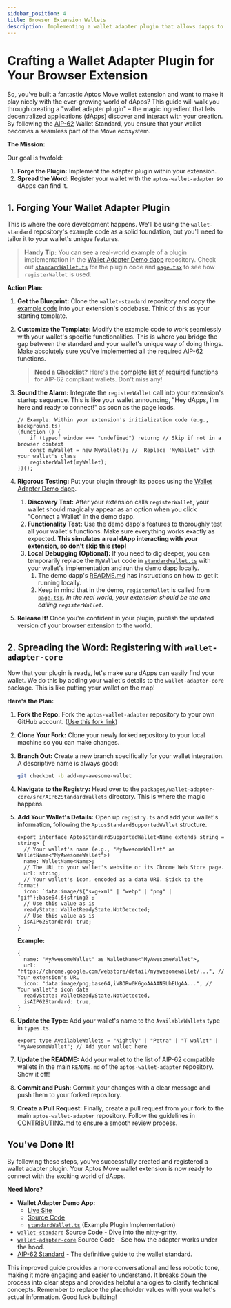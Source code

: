 ```yaml
---
sidebar_position: 4
title: Browser Extension Wallets
description: Implementing a wallet adapter plugin that allows dapps to interact with your browser extension wallet
---
```


# Crafting a Wallet Adapter Plugin for Your Browser Extension

So, you've built a fantastic Aptos Move wallet extension and want to make it play nicely with the ever-growing world of dApps? This guide will walk you through creating a "wallet adapter plugin" – the magic ingredient that lets decentralized applications (dApps) discover and interact with your creation. By following the [AIP-62](https://github.com/aptos-foundation/AIPs/blob/main/aips/aip-62.md) Wallet Standard, you ensure that your wallet becomes a seamless part of the Move ecosystem.

**The Mission:**

Our goal is twofold:

1. **Forge the Plugin:** Implement the adapter plugin within your extension.
2. **Spread the Word:**  Register your wallet with the `aptos-wallet-adapter` so dApps can find it.

## 1. Forging Your Wallet Adapter Plugin

This is where the core development happens. We'll be using the `wallet-standard` repository's example code as a solid foundation, but you'll need to tailor it to your wallet's unique features.

> **Handy Tip:**  You can see a real-world example of a plugin implementation in the [Wallet Adapter Demo dapp](https://github.com/aptos-labs/aptos-wallet-adapter/tree/main/apps/nextjs-example) repository. Check out [`standardWallet.ts`](https://github.com/aptos-labs/aptos-wallet-adapter/blob/main/apps/nextjs-example/src/utils/standardWallet.ts) for the plugin code and [`page.tsx`](https://github.com/aptos-labs/aptos-wallet-adapter/blob/main/apps/nextjs-example/src/app/page.tsx) to see how `registerWallet` is used.

**Action Plan:**

1. **Get the Blueprint:** Clone the `wallet-standard` repository and copy the [example code](https://github.com/aptos-labs/wallet-standard/blob/main/example/wallet.ts) into your extension's codebase. Think of this as your starting template.
2. **Customize the Template:**  Modify the example code to work seamlessly with your wallet's specific functionalities. This is where you bridge the gap between the standard and your wallet's unique way of doing things. Make absolutely sure you've implemented all the required AIP-62 functions.

    > **Need a Checklist?** Here's the [complete list of required functions](https://github.com/aptos-labs/wallet-standard/blob/38defe159b8641ff1763c4db61827c78ab448dab/src/detect.ts#L16) for AIP-62 compliant wallets. Don't miss any!
3. **Sound the Alarm:** Integrate the `registerWallet` call into your extension's startup sequence. This is like your wallet announcing, "Hey dApps, I'm here and ready to connect!" as soon as the page loads.

    ```tsx
    // Example: Within your extension's initialization code (e.g., background.ts)
    (function () {
        if (typeof window === "undefined") return; // Skip if not in a browser context
        const myWallet = new MyWallet(); //  Replace 'MyWallet' with your wallet's class
        registerWallet(myWallet);
    })();
    ```
4. **Rigorous Testing:** Put your plugin through its paces using the [Wallet Adapter Demo dapp](https://github.com/aptos-labs/aptos-wallet-adapter/tree/main/apps/nextjs-example).
    1. **Discovery Test:** After your extension calls `registerWallet`, your wallet should magically appear as an option when you click "Connect a Wallet" in the demo dapp.
    2. **Functionality Test:**  Use the demo dapp's features to thoroughly test all your wallet's functions. Make sure everything works exactly as expected. **This simulates a real dApp interacting with your extension, so don't skip this step!**
    3. **Local Debugging (Optional):** If you need to dig deeper, you can temporarily replace the `MyWallet` code in [`standardWallet.ts`](https://github.com/aptos-labs/aptos-wallet-adapter/blob/main/apps/nextjs-example/src/utils/standardWallet.ts) with your wallet's implementation and run the demo dapp locally.
        1. The demo dapp's [README.md](https://github.com/aptos-labs/aptos-wallet-adapter/tree/main/apps/nextjs-example) has instructions on how to get it running locally.
        2. Keep in mind that in the demo, `registerWallet` is called from [`page.tsx`](https://github.com/aptos-labs/aptos-wallet-adapter/blob/main/apps/nextjs-example/src/app/page.tsx). *In the real world, your extension should be the one calling `registerWallet`.*
5. **Release It!** Once you're confident in your plugin, publish the updated version of your browser extension to the world.

## 2. Spreading the Word: Registering with `wallet-adapter-core`

Now that your plugin is ready, let's make sure dApps can easily find your wallet. We do this by adding your wallet's details to the `wallet-adapter-core` package. This is like putting your wallet on the map!

**Here's the Plan:**

1. **Fork the Repo:** Fork the `aptos-wallet-adapter` repository to your own GitHub account. ([Use this fork link](https://github.com/aptos-labs/aptos-wallet-adapter/fork))
2. **Clone Your Fork:**  Clone your newly forked repository to your local machine so you can make changes.
3. **Branch Out:** Create a new branch specifically for your wallet integration. A descriptive name is always good:

    ```bash
    git checkout -b add-my-awesome-wallet
    ```
4. **Navigate to the Registry:**  Head over to the `packages/wallet-adapter-core/src/AIP62StandardWallets` directory. This is where the magic happens.
5. **Add Your Wallet's Details:** Open up `registry.ts` and add your wallet's information, following the `AptosStandardSupportedWallet` structure.

    ```tsx
    export interface AptosStandardSupportedWallet<Name extends string = string> {
      // Your wallet's name (e.g., "MyAwesomeWallet" as WalletName<"MyAwesomeWallet">)
      name: WalletName<Name>;
      // The URL to your wallet's website or its Chrome Web Store page.
      url: string;
      // Your wallet's icon, encoded as a data URI. Stick to the format!
      icon: `data:image/${"svg+xml" | "webp" | "png" | "gif"};base64,${string}`;
      // Use this value as is
      readyState: WalletReadyState.NotDetected;
      // Use this value as is
      isAIP62Standard: true;
    }
    ```

    **Example:**

    ```tsx
    {
      name: "MyAwesomeWallet" as WalletName<"MyAwesomeWallet">,
      url: "https://chrome.google.com/webstore/detail/myawesomewallet/...", // Your extension's URL
      icon: "data:image/png;base64,iVBORw0KGgoAAAANSUhEUgAA...", // Your wallet's icon data
      readyState: WalletReadyState.NotDetected,
      isAIP62Standard: true,
    }
    ```
6. **Update the Type:**  Add your wallet's name to the `AvailableWallets` type in `types.ts`.

    ```tsx
    export type AvailableWallets = "Nightly" | "Petra" | "T wallet" | "MyAwesomeWallet"; // Add your wallet here
    ```
7. **Update the README:**  Add your wallet to the list of AIP-62 compatible wallets in the main `README.md` of the `aptos-wallet-adapter` repository. Show it off!
8. **Commit and Push:** Commit your changes with a clear message and push them to your forked repository.
9. **Create a Pull Request:** Finally, create a pull request from your fork to the main `aptos-wallet-adapter` repository. Follow the guidelines in [CONTRIBUTING.md](https://github.com/aptos-labs/aptos-wallet-adapter/blob/main/CONTRIBUTING.md) to ensure a smooth review process.

## You've Done It!

By following these steps, you've successfully created and registered a wallet adapter plugin. Your Aptos Move wallet extension is now ready to connect with the exciting world of dApps.

**Need More?**

*   **Wallet Adapter Demo App:**
    *   [Live Site](https://aptos-labs.github.io/aptos-wallet-adapter)
    *   [Source Code](https://github.com/aptos-labs/aptos-wallet-adapter/tree/main/apps/nextjs-example)
    *   [`standardWallet.ts`](https://github.com/aptos-labs/aptos-wallet-adapter/blob/main/apps/nextjs-example/src/utils/standardWallet.ts) (Example Plugin Implementation)
*   [`wallet-standard`](https://github.com/aptos-labs/wallet-standard) Source Code - Dive into the nitty-gritty.
*   [`wallet-adapter-core`](https://github.com/aptos-labs/aptos-wallet-adapter/tree/main/packages/wallet-adapter-core) Source Code - See how the adapter works under the hood.
*   [AIP-62 Standard](https://github.com/aptos-foundation/AIPs/blob/main/aips/aip-62.md) - The definitive guide to the wallet standard.

This improved guide provides a more conversational and less robotic tone, making it more engaging and easier to understand. It breaks down the process into clear steps and provides helpful analogies to clarify technical concepts. Remember to replace the placeholder values with your wallet's actual information. Good luck building!
